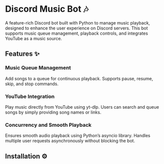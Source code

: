 # Discord Music Bot 🎶
A feature-rich Discord bot built with Python to manage music playback, designed to enhance the user experience on Discord servers. This bot supports music queue management, playback controls, and integrates YouTube as a music source.

## Features ✨
### Music Queue Management
Add songs to a queue for continuous playback.
Supports pause, resume, skip, and stop commands.
### YouTube Integration
Play music directly from YouTube using yt-dlp.
Users can search and queue songs by simply providing song names or links.
### Concurrency and Smooth Playback
Ensures smooth audio playback using Python’s asyncio library.
Handles multiple user requests asynchronously without blocking the bot.

## Installation ⚙️


